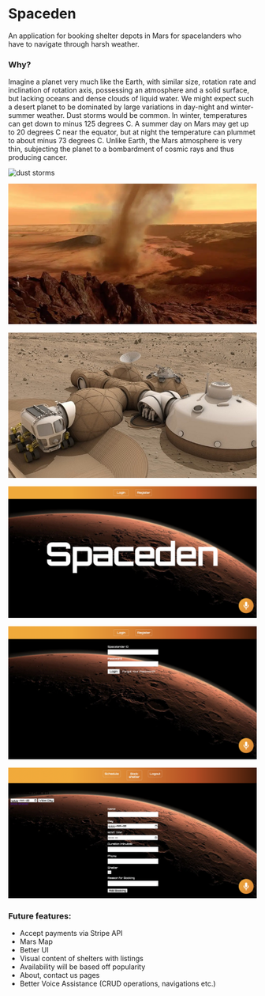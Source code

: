 # Spaceden

An application for booking shelter depots in Mars for spacelanders who have to navigate through harsh weather.

### Why?

Imagine a planet very much like the Earth, with similar size, rotation rate and inclination of rotation axis, possessing an atmosphere and a solid surface, but lacking oceans and dense clouds of liquid water. We might expect such a desert planet to be dominated by large variations in day-night and winter-summer weather. Dust storms would be common.
In winter, temperatures can get down to minus 125 degrees C. A summer day on Mars may get up to 20 degrees C near the equator, but at night the temperature can plummet to about minus 73 degrees C. Unlike Earth, the Mars atmosphere is very thin, subjecting the planet to a bombardment of cosmic rays and thus producing cancer.

![dust storms](https://upload.wikimedia.org/wikipedia/commons/1/1d/PIA22487-Mars-BeforeAfterDust-20180719.gif)

![dust storm](./images/5.jpg)

![spaceden](./images/8.jpeg)

![screenshot 1](./images/1.jpg)

![screenshot 1](./images/2.jpg)

![screenshot 1](./images/3.jpg)

### Future features:

- Accept payments via Stripe API
- Mars Map
- Better UI
- Visual content of shelters with listings
- Availability will be based off popularity
- About, contact us pages
- Better Voice Assistance (CRUD operations, navigations etc.)
